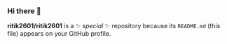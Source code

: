 ### Hi there 👋


**ritik2601/ritik2601** is a ✨ _special_ ✨ repository because its `README.md` (this file) appears on your GitHub profile.














